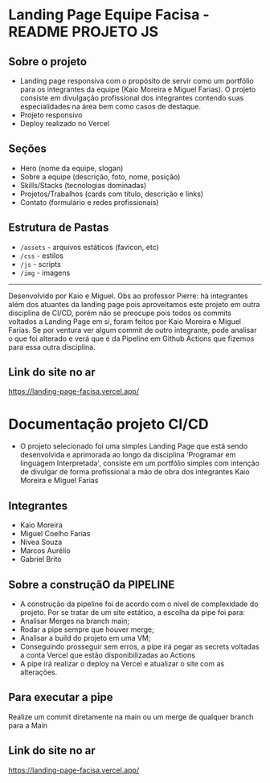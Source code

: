 # Landing Page Equipe Facisa - README PROJETO JS

## Sobre o projeto 
- Landing page responsiva com o propósito de servir como um portfólio para os integrantes da equipe (Kaio Moreira e Miguel Farias). O projeto consiste em divulgação profissional dos integrantes contendo suas especialidades na área bem como casos de destaque.
- Projeto responsivo
- Deploy realizado no Vercel

## Seções
- Hero (nome da equipe, slogan)
- Sobre a equipe (descrição, foto, nome, posição)
- Skills/Stacks (tecnologias dominadas)
- Projetos/Trabalhos (cards com título, descrição e links)
- Contato (formulário e redes profissionais)


## Estrutura de Pastas
- `/assets` - arquivos estáticos (favicon, etc)
- `/css` - estilos
- `/js` - scripts
- `/img` - imagens 

---

Desenvolvido por Kaio e Miguel. Obs ao professor Pierre: há integrantes além dos atuantes da landing page pois aproveitamos este projeto em outra disciplina de CI/CD, porém não se preocupe pois todos os commits voltados a Landing Page em si, foram feitos por Kaio Moreira e Miguel Farias. Se por ventura ver algum commit de outro integrante, pode analisar o que foi alterado e verá que é da Pipeline em Github Actions que fizemos para essa outra disciplina.

## Link do site no ar

https://landing-page-facisa.vercel.app/

# Documentação projeto CI/CD

- O projeto selecionado foi uma simples Landing Page que está sendo desenvolvida e aprimorada ao longo da disciplina 'Programar em linguagem Interpretada', consiste em um portfólio simples com intenção de divulgar de forma profissional a mão de obra dos integrantes Kaio Moreira e Miguel Farias

## Integrantes

- Kaio Moreira
- Miguel Coelho Farias
- Nivea Souza
- Marcos Aurélio
- Gabriel Brito

## Sobre a construçãO da PIPELINE

- A construção da pipeline foi de acordo com o nível de complexidade do projeto. Por se tratar de um site estático, a escolha da pipe foi para:
- Analisar Merges na branch main;
- Rodar a pipe sempre que houver merge;
- Analisar a build do projeto em uma VM;
- Conseguindo prosseguir sem erros, a pipe irá pegar as secrets voltadas a conta Vercel que estão disponibilizadas ao Actions
- A pipe irá realizar o deploy na Vercel e atualizar o site com as alterações.

## Para executar a pipe

Realize um commit diretamente na main ou um merge de qualquer branch para a Main

## Link do site no ar

https://landing-page-facisa.vercel.app/

